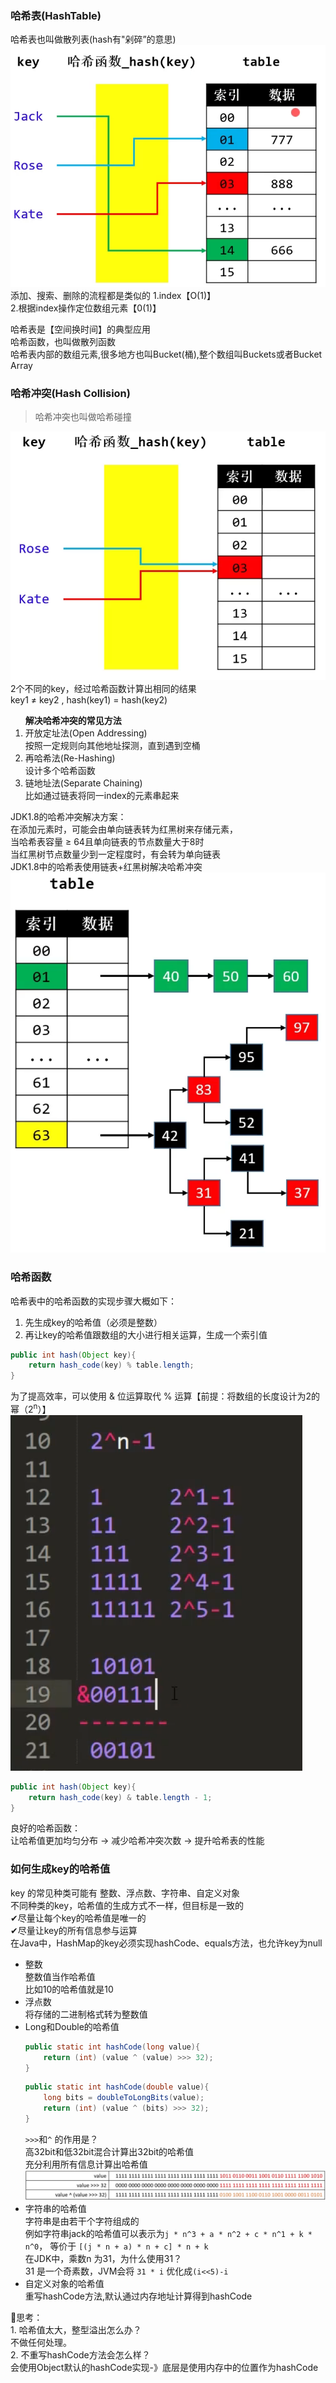 ### 哈希表(HashTable)
哈希表也叫做散列表(hash有"剁碎”的意思)
![](../img/hash.png)
添加、搜索、删除的流程都是类似的
1.index【O(1)】<br>
2.根据index操作定位数组元素【0(1)】<p>
哈希表是【空间换时间】的典型应用<br>
哈希函数，也叫做散列函数<br>
哈希表内部的数组元素,很多地方也叫Bucket(桶),整个数组叫Buckets或者Bucket Array<br>

### 哈希冲突(Hash Collision)
> 哈希冲突也叫做哈希碰撞

![](../img/hashcollision.png)
2个不同的key，经过哈希函数计算出相同的结果<br>
key1 ≠ key2 , hash(key1) = hash(key2)<br>

<ol><b>解决哈希冲突的常见方法</b>
<li>开放定址法(Open Addressing)</li>
按照一定规则向其他地址探测，直到遇到空桶
<li>再哈希法(Re-Hashing)</li>
设计多个哈希函数
<li>链地址法(Separate Chaining)</li>
比如通过链表将同一index的元素串起来
</ol>

JDK1.8的哈希冲突解决方案：<br>
在添加元素时，可能会由单向链表转为红黑树来存储元素，<br>
当哈希表容量 ≥ 64且单向链表的节点数量大于8时<br>
当红黑树节点数量少到一定程度时，有会转为单向链表<br>
JDK1.8中的哈希表使用链表+红黑树解决哈希冲突
![](../img/solution.png)

### 哈希函数
哈希表中的哈希函数的实现步骤大概如下：
1. 先生成key的哈希值（必须是整数）
2. 再让key的哈希值跟数组的大小进行相关运算，生成一个索引值
```java
public int hash(Object key){
    return hash_code(key) % table.length;
}
```
为了提高效率，可以使用 & 位运算取代 % 运算【前提：将数组的长度设计为2的幂（2<sup>n</sup>）】<br>
![](../img/hashfun.png)
```java
public int hash(Object key){
    return hash_code(key) & table.length - 1;
}
```
良好的哈希函数：<br>
让哈希值更加均匀分布 -> 减少哈希冲突次数 -> 提升哈希表的性能
### 如何生成key的哈希值
key 的常见种类可能有
整数、浮点数、字符串、自定义对象<br>
不同种类的key，哈希值的生成方式不一样，但目标是一致的<br>
✔尽量让每个key的哈希值是唯一的<br>
✔尽量让key的所有信息参与运算<br>
在Java中，HashMap的key必须实现hashCode、equals方法，也允许key为null
- 整数<br>
    整数值当作哈希值<br>
    比如10的哈希值就是10<br>
- 浮点数<br>
  将存储的二进制格式转为整数值<br>
- Long和Double的哈希值
    ```java
    public static int hashCode(long value){
        return (int) (value ^ (value) >>> 32);    
    }
    ```
    ```java
    public static int hashCode(double value){
        long bits = doubleToLongBits(value);
        return (int) (value ^ (bits) >>> 32);
    }
    ```
     `>>>`和`^` 的作用是？<br>
    高32bit和低32bit混合计算出32bit的哈希值<br>
    充分利用所有信息计算出哈希值<br>
    ![](../img/hashcode.png)
- 字符串的哈希值<br>
    字符串是由若干个字符组成的<br>
    例如字符串jack的哈希值可以表示为`j * n^3 + a * n^2 + c * n^1 + k * n^0`，
    等价于 `[(j * n + a) * n + c] * n + k`<br>
    在JDK中，乘数n 为31，为什么使用31？<br>
    31 是一个奇素数，JVM会将 `31 * i` 优化成`(i<<5)-i`<br>
- 自定义对象的哈希值<br>
    重写hashCode方法,默认通过内存地址计算得到hashCode<br>
<p>🤔思考：<br>
1. 哈希值太大，整型溢出怎么办？<br>
    不做任何处理。<br>
2. 不重写hashCode方法会怎么样？<br>
   会使用Object默认的hashCode实现-》底层是使用内存中的位置作为hashCode<br>


